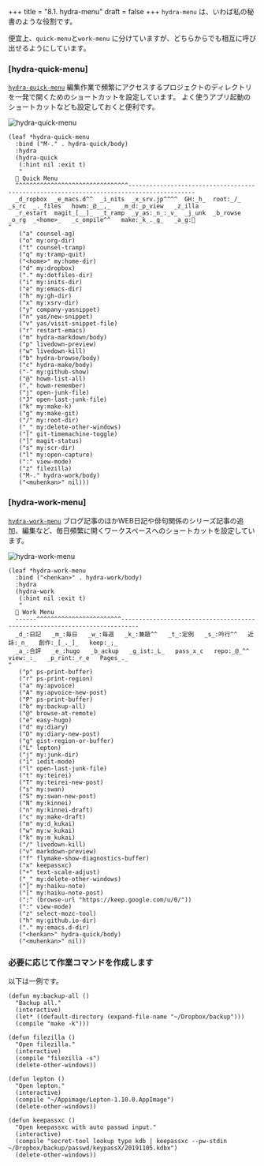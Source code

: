 +++
title = "8.1. hydra-menu"
draft = false
+++
`hydra-menu` は、いわば私の秘書のような役割です。

便宜上、`quick-menu`と`work-menu` に分けていますが、どちらからでも相互に呼び出せるようにしています。

### [hydra-quick-menu]
[`hydra-quick-menu`](https://github.com/minorugh/dotfiles/blob/31fbe8f956d453db9804e60f1a244919c6876689/.emacs.d/inits/20_hydra-menu.el#L5) 
編集作業で頻繁にアクセスするプロジェクトのディレクトリを一発で開くためのショートカットを設定しています。
よく使うアプリ起動のショートカットなども設定しておくと便利です。

![hydra-quick-menu](https://live.staticflickr.com/65535/50174826063_b4fa442b1e_b.jpg) 

```elisp
(leaf *hydra-quick-menu
  :bind ("M-." . hydra-quick/body)
  :hydra
  (hydra-quick
   (:hint nil :exit t)
   "
   Quick Menu
  ^^^^^^^^^^^^^^^^^^^^^^^^^^^^^^^^-----------------------------------------------------------------------------------------
  _d_ropbox  _e_macs.d^^  _i_nits  _x_srv.jp^^^^  GH:_h_  root:_/_  _s_rc  _._files   howm:_@__,_   _m_d:_p_view   _z_illa
  _r_estart  magit_[__]_  _t_ramp  _y_as:_n_:_v_  _j_unk  _b_rowse  _o_rg  _<home>_   _c_ompile^^   make:_k_._g_   _a_g:🐾
"
   ("a" counsel-ag)
   ("o" my:org-dir)
   ("t" counsel-tramp)
   ("q" my:tramp-quit)
   ("<home>" my:home-dir)
   ("d" my:dropbox)
   ("." my:dotfiles-dir)
   ("i" my:inits-dir)
   ("e" my:emacs-dir)
   ("h" my:gh-dir)
   ("x" my:xsrv-dir)
   ("y" company-yasnippet)
   ("n" yas/new-snippet)
   ("v" yas/visit-snippet-file)
   ("r" restart-emacs)
   ("m" hydra-markdown/body)
   ("p" livedown-preview)
   ("w" livedown-kill)
   ("b" hydra-browse/body)
   ("c" hydra-make/body)
   ("-" my:github-show)
   ("@" howm-list-all)
   ("," howm-remember)
   ("j" open-junk-file)
   ("J" open-last-junk-file)
   ("k" my:make-k)
   ("g" my:make-git)
   ("/" my:root-dir)
   ("_" my:delete-other-windows)
   ("[" git-timemachine-toggle)
   ("]" magit-status)
   ("s" my:scr-dir)
   ("l" my:open-capture)
   (":" view-mode)
   ("z" filezilla)
   ("M-." hydra-work/body)
   ("<muhenkan>" nil)))
```
### [hydra-work-menu]
[`hydra-work-menu`](https://github.com/minorugh/dotfiles/blob/31fbe8f956d453db9804e60f1a244919c6876689/.emacs.d/inits/20_hydra-menu.el#L57) 
ブログ記事のほかWEB日記や俳句関係のシリーズ記事の追加、編集など、毎日頻繁に開くワークスペースへのショートカットを設定しています。

![hydra-work-menu](https://live.staticflickr.com/65535/50175364331_9fcf3c6c86_b.jpg) 

```elisp
(leaf *hydra-work-menu
  :bind ("<henkan>" . hydra-work/body)
  :hydra
  (hydra-work
   (:hint nil :exit t)
   "
   Work Menu
  ------^^^^^^^^^^^^^^^^^^^^^^^^---------------------------------------------------------------------------
  _d_:日記   _m_:毎日   _w_:毎週   _k_:兼題^^   _t_:定例   _s_:吟行^^   近詠:_n_   創作:_[_._]_   keep:_;_
  _a_:合評   _e_:hugo   _b_ackup   _g_ist:_L_   pass_x_c   repo:_@_^^   view:_:_   _p_rint:_r_e   Pages_._
"
   ("p" ps-print-buffer)
   ("r" ps-print-region)
   ("a" my:apvoice)
   ("A" my:apvoice-new-post)
   ("P" ps-print-buffer)
   ("b" my:backup-all)
   ("@" browse-at-remote)
   ("e" easy-hugo)
   ("d" my:diary)
   ("D" my:diary-new-post)
   ("g" gist-region-or-buffer)
   ("L" lepton)
   ("j" my:junk-dir)
   ("i" iedit-mode)
   ("l" open-last-junk-file)
   ("t" my:teirei)
   ("T" my:teirei-new-post)
   ("s" my:swan)
   ("S" my:swan-new-post)
   ("N" my:kinnei)
   ("n" my:kinnei-draft)
   ("c" my:make-draft)
   ("m" my:d_kukai)
   ("w" my:w_kukai)
   ("k" my:m_kukai)
   ("/" livedown-kill)
   ("v" markdown-preview)
   ("f" flymake-show-diagnostics-buffer)
   ("x" keepassxc)
   ("+" text-scale-adjust)
   ("_" my:delete-other-windows)
   ("]" my:haiku-note)
   ("[" my:haiku-note-post)
   (";" (browse-url "https://keep.google.com/u/0/"))
   (":" view-mode)
   ("z" select-mozc-tool)
   ("h" my:github.io-dir)
   ("." my:emacs.d-dir)
   ("<henkan>" hydra-quick/body)
   ("<muhenkan>" nil))
```

### 必要に応じて作業コマンドを作成します
以下は一例です。

```elisp
(defun my:backup-all ()
  "Backup all."
  (interactive)
  (let* ((default-directory (expand-file-name "~/Dropbox/backup")))
  (compile "make -k")))
                                                                                                               
(defun filezilla ()
  "Open filezilla."
  (interactive)
  (compile "filezilla -s")
  (delete-other-windows))
                                                                                                               
(defun lepton () 
  "Open lepton."
  (interactive)
  (compile "~/Appimage/Lepton-1.10.0.AppImage")
  (delete-other-windows))
                                                                                                               
(defun keepassxc ()
  "Open keepassxc with auto passwd input." 
  (interactive)
  (compile "secret-tool lookup type kdb | keepassxc --pw-stdin ~/Dropbox/backup/passwd/keypassX/20191105.kdbx")
  (delete-other-windows))
```
